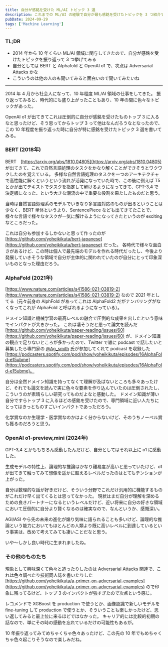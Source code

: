 ```yaml
---
title: 自分が感銘を受けた ML/AI トピック 3 選
description: これまでの ML/AI の経験で自分が最も感銘を受けたトピックを 3 つ紹介するブログ記事。
pubDate: 2024-09-29
tags: ['Machine Learning']
---
```


### TL;DR
- 2014 年から 10 年くらい ML/AI 領域に関与してきたので、自分が感銘を受けたトピックを振り返って 3 つ挙げてみる
- 自分としては BERT と Alphafold と OpenAI o1 で、次点は Adversarial Attacks かな
- こういうのは他の人のも聞いてみると面白いので聞いてみたいね
---

2014 年 4 月から社会人になって、10 年程度 ML/AI 領域の仕事をしてきた。
振り返ってみると、時代的にも盛り上がったこともあり、10 年の間に色々なトピックがあった。

OpenAI o1 が出てきてこれは圧倒的に自分が感銘を受けたものトップ 3 に入るなと思ったけど、そう思ってからトップ 3 って他はなんだろうなとなったので、この 10 年程度を振り返った時に自分が特に感銘を受けたトピック 3 選を書いてみる。


### BERT (2018年)
BERT　[https://arxiv.org/abs/1810.04805](https://arxiv.org/abs/1810.04805) が出てきて、これで自然言語処理のタスクをかなり解くことができそうとワクワクしたのを覚えている。
多様な自然言語処理のタスクを一つのアーキテクチャで高性能に解くというという流れが活発になっていた時で、この後に例えば T5 とかが出てテキストでタスクを指定して解けるようになってきて、GPT-3,4 で決定版になった、という大きな潮流の中で重要な役割を果たしたものだと思う。

当時は自然言語処理系のモデルでいきなり多言語対応のものが出るということは少なく、BERT 単体というより、SentencePiece なども出てきてたことで、様々な言語で様々なタスクが一気に解けるようになってきたというのが exciting なところだった。

これは自分も参加するしかないと思って作ったのが [https://github.com/yoheikikuta/bert-japanese](https://github.com/yoheikikuta/bert-japanese) だった。
各時代で様々な面白さがあるけど、この時は個人で最先端のモデルを作れる時代だったし、今後より発展していきそうな領域で自分が主体的に関われていたのが自分にとって印象深いものとなった理由だろう。


### AlphaFold (2021年)
[https://www.nature.com/articles/s41586-021-03819-2](https://www.nature.com/articles/s41586-021-03819-2) なので 2021 年としてる（元々前身の AlphFold があってこれは AlphaFold2 だがナンバリングがなくなってこれが AlphaFold と呼ばれるようになっている）。

ドメイン知識と機械学習の最高レベルの融合で圧倒的な成果を出したという意味でインパクトが大きかった。
これは凄そうだと思って論文を読んだ [https://github.com/yoheikikuta/paper-reading/issues/60](https://github.com/yoheikikuta/paper-reading/issues/60) が、ドメイン知識の観点で足りないところが多かったので、Twitter で雑に podcast で話したいと募集したら専門家の [@Ag_smith](https://x.com/Ag_smith) 氏が参加してくれて podcast を収録した [https://podcasters.spotify.com/pod/show/yoheikikuta/episodes/16AlphaFold-e15ubme](https://podcasters.spotify.com/pod/show/yoheikikuta/episodes/16AlphaFold-e15ubme)。

自分は全然ドメイン知識を持ってなくて理解が及ばないところも多々あったけど、それでも論文を読んで実に色々な要素を作り込んでいたのは圧倒されたし、こういうのが素晴らしい研究ってものだよなと感動した。
ドメイン知識が薄い自分ですらトップ 3 に入るほどの感銘を受けたので、専門領域に近い人たちにとってはきっとものすごいインパクトであっただろう。

化学賞なのか生理学・医学賞なのかはよく分からないけど、そのうちノーベル賞も獲るのだろうと思う。


### OpenAI o1-preview,mini (2024年)
GPT-3,4 とかももちろん感動したんだけど、自分としてはそれ以上に o1 に感動した。

生成モデルの特性上、論理的な推論はかなり難易度が高いと思っていたけど、o1 が出てきて触ってみて想像を遥かに超えるレベルだったのはとてもテンションが上がった。

自分は数理的な話が好きだけど、そういう分野でこれだけ汎用的に機能するものがこれだけ早く出てくるとは思ってなかった。
現状はまだ自分が理解を深めるための良きパートナーになるというレベルだけど、近い将来に自分の好きな領域において圧倒的に自分より賢くなるのは確実なので、なんというか、感慨深い。

AGI/ASI やら先の未来の進化が煽り気味に語られることも多いけど、論理的な推論という能力においてもほとんどの人類より既に高いレベルに到達しているという事実は、改めて考えてみても凄いことだなと思う。

いや〜しかし良い時代に生まれましたね。


### その他のものたち
現象として興味深くて色々と追ったりしたのは Adversarial Attacks 関連で、これは色々調べたり技術同人誌を書いたりした [https://github.com/yoheikikuta/a-primer-on-adversarial-examples](https://github.com/yoheikikuta/a-primer-on-adversarial-examples) ので印象に残ってるけど、トップ 3 のインパクトが強すぎたので次点という感じ。

レコメンドで XGBoost を production で使うとか、画像認識で新しいモデルを fine-tuning して production で使うとか、そういうことも楽しかったけど、思い返してみると最上位に来るほどではなかった。
キャリア的には比較的初期の話なので、単にその時の感動を忘れているだけの可能性もあるが。

10 年振り返ってみてめちゃくちゃ色々あったけど、この先の 10 年でもめちゃくちゃ色々起こりそうなので楽しみだね。
